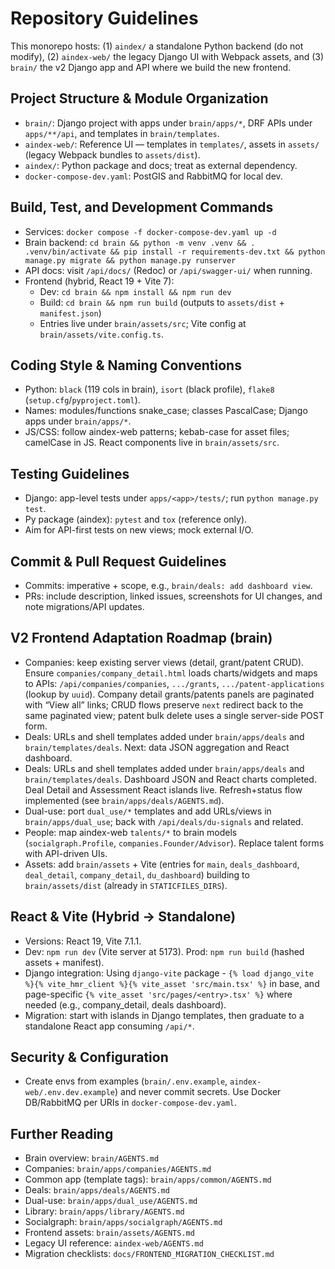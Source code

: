 # Repository Guidelines

This monorepo hosts: (1) `aindex/` a standalone Python backend (do not modify), (2) `aindex-web/` the legacy Django UI with Webpack assets, and (3) `brain/` the v2 Django app and API where we build the new frontend.

## Project Structure & Module Organization
- `brain/`: Django project with apps under `brain/apps/*`, DRF APIs under `apps/**/api`, and templates in `brain/templates`.
- `aindex-web/`: Reference UI — templates in `templates/`, assets in `assets/` (legacy Webpack bundles to `assets/dist`).
- `aindex/`: Python package and docs; treat as external dependency.
- `docker-compose-dev.yaml`: PostGIS and RabbitMQ for local dev.

## Build, Test, and Development Commands
- Services: `docker compose -f docker-compose-dev.yaml up -d`
- Brain backend: `cd brain && python -m venv .venv && . .venv/bin/activate && pip install -r requirements-dev.txt && python manage.py migrate && python manage.py runserver`
- API docs: visit `/api/docs/` (Redoc) or `/api/swagger-ui/` when running.
- Frontend (hybrid, React 19 + Vite 7):
  - Dev: `cd brain && npm install && npm run dev`
  - Build: `cd brain && npm run build` (outputs to `assets/dist` + `manifest.json`)
  - Entries live under `brain/assets/src`; Vite config at `brain/assets/vite.config.ts`.

## Coding Style & Naming Conventions
- Python: `black` (119 cols in brain), `isort` (black profile), `flake8` (`setup.cfg`/`pyproject.toml`).
- Names: modules/functions snake_case; classes PascalCase; Django apps under `brain/apps/*`.
- JS/CSS: follow aindex-web patterns; kebab-case for asset files; camelCase in JS. React components live in `brain/assets/src`.

## Testing Guidelines
- Django: app-level tests under `apps/<app>/tests/`; run `python manage.py test`.
- Py package (aindex): `pytest` and `tox` (reference only).
- Aim for API-first tests on new views; mock external I/O.

## Commit & Pull Request Guidelines
- Commits: imperative + scope, e.g., `brain/deals: add dashboard view`.
- PRs: include description, linked issues, screenshots for UI changes, and note migrations/API updates.

## V2 Frontend Adaptation Roadmap (brain)
- Companies: keep existing server views (detail, grant/patent CRUD). Ensure `companies/company_detail.html` loads charts/widgets and maps to APIs: `/api/companies/companies`, `.../grants`, `.../patent-applications` (lookup by `uuid`). Company detail grants/patents panels are paginated with “View all” links; CRUD flows preserve `next` redirect back to the same paginated view; patent bulk delete uses a single server-side POST form.
- Deals: URLs and shell templates added under `brain/apps/deals` and `brain/templates/deals`. Next: data JSON aggregation and React dashboard.
- Deals: URLs and shell templates added under `brain/apps/deals` and `brain/templates/deals`. Dashboard JSON and React charts completed. Deal Detail and Assessment React islands live. Refresh+status flow implemented (see `brain/apps/deals/AGENTS.md`).
- Dual-use: port `dual_use/*` templates and add URLs/views in `brain/apps/dual_use`; back with `/api/deals/du-signals` and related.
- People: map aindex-web `talents/*` to brain models (`socialgraph.Profile`, `companies.Founder/Advisor`). Replace talent forms with API-driven UIs.
- Assets: add `brain/assets` + Vite (entries for `main`, `deals_dashboard`, `deal_detail`, `company_detail`, `du_dashboard`) building to `brain/assets/dist` (already in `STATICFILES_DIRS`).

## React & Vite (Hybrid → Standalone)
- Versions: React 19, Vite 7.1.1.
- Dev: `npm run dev` (Vite server at 5173). Prod: `npm run build` (hashed assets + manifest).
- Django integration: Using `django-vite` package - `{% load django_vite %}{% vite_hmr_client %}{% vite_asset 'src/main.tsx' %}` in base, and page-specific `{% vite_asset 'src/pages/<entry>.tsx' %}` where needed (e.g., company_detail, deals dashboard).
- Migration: start with islands in Django templates, then graduate to a standalone React app consuming `/api/*`.

## Security & Configuration
- Create envs from examples (`brain/.env.example`, `aindex-web/.env.dev.example`) and never commit secrets. Use Docker DB/RabbitMQ per URIs in `docker-compose-dev.yaml`.

## Further Reading
- Brain overview: `brain/AGENTS.md`
- Companies: `brain/apps/companies/AGENTS.md`
- Common app (template tags): `brain/apps/common/AGENTS.md`
- Deals: `brain/apps/deals/AGENTS.md`
- Dual-use: `brain/apps/dual_use/AGENTS.md`
- Library: `brain/apps/library/AGENTS.md`
- Socialgraph: `brain/apps/socialgraph/AGENTS.md`
- Frontend assets: `brain/assets/AGENTS.md`
- Legacy UI reference: `aindex-web/AGENTS.md`
- Migration checklists: `docs/FRONTEND_MIGRATION_CHECKLIST.md`
